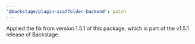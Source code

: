 ```yaml
---
'@backstage/plugin-scaffolder-backend': patch
---
```


Applied the fix from version 1.5.1 of this package, which is part of the v1.5.1 release of Backstage.
